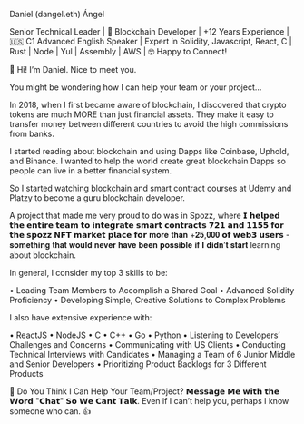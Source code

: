 Daniel (dangel.eth) Ángel

Senior Technical Leader | 🔐 Blockchain Developer | +12 Years Experience | 🇺🇸 C1 Advanced English Speaker | Expert in Solidity, Javascript, React, C | Rust | Node | Yul | Assembly | AWS | 🤓 Happy to Connect!


👋 Hi! I’m Daniel. Nice to meet you.

You might be wondering how I can help your team or your project…

In 2018, when I first became aware of blockchain, I discovered that crypto tokens are much MORE than just financial assets. They make it easy to transfer money between different countries to avoid the high commissions from banks.

I started reading about blockchain and using Dapps like Coinbase, Uphold, and Binance. I wanted to help the world create great blockchain Dapps so people can live in a better financial system.

So I started watching blockchain and smart contract courses at Udemy and Platzy to become a guru blockchain developer.

A project that made me very proud to do was in Spozz, where 𝗜 𝗵𝗲𝗹𝗽𝗲𝗱 𝘁𝗵𝗲 𝗲𝗻𝘁𝗶𝗿𝗲 𝘁𝗲𝗮𝗺 𝘁𝗼 𝗶𝗻𝘁𝗲𝗴𝗿𝗮𝘁𝗲 𝘀𝗺𝗮𝗿𝘁 𝗰𝗼𝗻𝘁𝗿𝗮𝗰𝘁𝘀 𝟳𝟮𝟭 𝗮𝗻𝗱 𝟭𝟭𝟱𝟱 𝗳𝗼𝗿 𝘁𝗵𝗲 𝘀𝗽𝗼𝘇𝘇 𝗡𝗙𝗧 𝗺𝗮𝗿𝗸𝗲𝘁 𝗽𝗹𝗮𝗰𝗲 𝗳𝗼𝗿 𝐦𝐨𝐫𝐞 𝐭𝐡𝐚𝐧 +𝟐𝟓,𝟎𝟎𝟎 𝗼𝗳 𝘄𝗲𝗯𝟯 𝘂𝘀𝗲𝗿𝘀 - 𝐬𝐨𝐦𝐞𝐭𝐡𝐢𝐧𝐠 𝐭𝐡𝐚𝐭 𝐰𝐨𝐮𝐥𝐝 𝐧𝐞𝐯𝐞𝐫 𝐡𝐚𝐯𝐞 𝐛𝐞𝐞𝐧 𝐩𝐨𝐬𝐬𝐢𝐛𝐥𝐞 𝐢𝐟 𝐈 𝐝𝐢𝐝𝐧’𝐭 𝐬𝐭𝐚𝐫𝐭 learning about blockchain.

In general, I consider my top 3 skills to be:

• Leading Team Members to Accomplish a Shared Goal
• Advanced Solidity Proficiency
• Developing Simple, Creative Solutions to Complex Problems

I also have extensive experience with:

• ReactJS
• NodeJS
• C
• C++
• Go
• Python
• Listening to Developers’ Challenges and Concerns
• Communicating with US Clients
• Conducting Technical Interviews with Candidates
• Managing a Team of 6 Junior Middle and Senior Developers
• Prioritizing Product Backlogs for 3 Different Products

🤔 Do You Think I Can Help Your Team/Project? 
𝗠𝗲𝘀𝘀𝗮𝗴𝗲 𝗠𝗲 𝘄𝗶𝘁𝗵 𝘁𝗵𝗲 𝗪𝗼𝗿𝗱 "𝗖𝗵𝗮𝘁" 𝗦𝗼 𝗪𝗲 𝗖𝗮𝗻𝘁 𝗧𝗮𝗹𝗸.
Even if I can’t help you, perhaps I know someone who can. 👍
